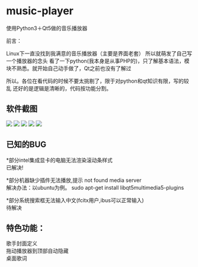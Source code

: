 # music-player

使用Python3＋Qt5做的音乐播放器

前言：

Linux下一直没找到我满意的音乐播放器（主要是界面老套）
所以就萌发了自己写一个播放器的念头
看了一下python(我本身是从事PHP的)，只了解基本语法，模块不熟悉。就开始自己动手做了，Qt之前也没有了解过

所以。各位在看代码的时候不要太挑剔了，限于对python和qt知识有限，写的较乱
还好的是逻辑是清晰的，代码按功能分割。



<h2 >软件截图</h2>
<img src="https://github.com/codeAB/music-player/blob/master/image/s2.png" />
<img src="https://github.com/codeAB/music-player/blob/master/image/s1.png" />
<img src="https://github.com/codeAB/music-player/blob/master/image/s3.png" />
<img src="https://github.com/codeAB/music-player/blob/master/image/s4.png" />
<img src="https://github.com/codeAB/music-player/blob/master/image/s5.png" />

<h2 >已知的BUG</h2>


*部分intel集成显卡的电脑无法渲染滚动条样式<br>
已解决!

*部分机器缺少插件无法播放,提示 not found media server  <br>
解决办法：以ubuntu为例。 sudo apt-get install libqt5multimedia5-plugins

*部分系统搜索框无法输入中文(fcitx用户,ibus可以正常输入)<br>
待解决


<h2>特色功能：</h2>

歌手封面定义 <br	>
拖动播放器到顶部自动隐藏 <br	>
桌面歌词 <br	>




